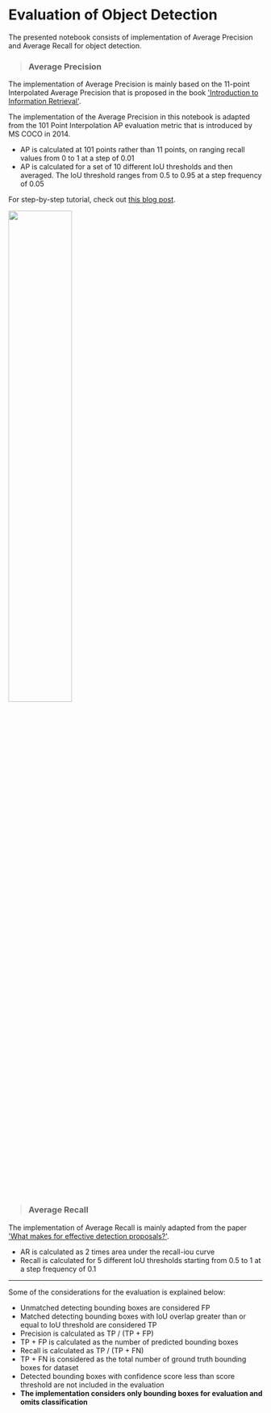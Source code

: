 # Evaluation of Object Detection

The presented notebook consists of implementation of Average Precision and Average Recall for object detection.

>### Average Precision

The implementation of Average Precision is mainly based on the 11-point Interpolated Average Precision that is proposed in the book ['Introduction to Information Retrieval'](https://nlp.stanford.edu/IR-book/html/htmledition/evaluation-of-ranked-retrieval-results-1.html).

The implementation of the Average Precision in this notebook is adapted from the 101 Point Interpolation AP evaluation metric that is introduced by MS COCO in 2014.

- AP is calculated at 101 points rather than 11 points, on ranging recall values from 0 to 1 at a step of 0.01
- AP is calculated for a set of 10 different IoU thresholds and then averaged. The IoU threshold ranges from 0.5 to 0.95 at a step frequency of 0.05

For step-by-step tutorial, check out [this blog post](https://learnopencv.com/mean-average-precision-map-object-detection-model-evaluation-metric/).

<img src='https://learnopencv.com/wp-content/uploads/2022/08/mean-average-precision-map-how-to-interpolate-11-points-precision.jpg' width=50% height=50% />

>### Average Recall

The implementation of Average Recall is mainly adapted from the paper ['What makes for effective detection proposals?'](https://arxiv.org/pdf/1502.05082.pdf).

- AR is calculated as 2 times area under the recall-iou curve
- Recall is calculated for 5 different IoU thresholds starting from 0.5 to 1 at a step frequency of 0.1

---

Some of the considerations for the evaluation is explained below:

- Unmatched detecting bounding boxes are considered FP
- Matched detecting bounding boxes with IoU overlap greater than or equal to IoU threshold are considered TP
- Precision is calculated as TP / (TP + FP)
- TP + FP is calculated as the number of predicted bounding boxes
- Recall is calculated as TP / (TP + FN)
- TP + FN is considered as the total number of ground truth bounding boxes for dataset
- Detected bounding boxes with confidence score less than score threshold are not included in the evaluation
- **The implementation considers only bounding boxes for evaluation and omits classification**

